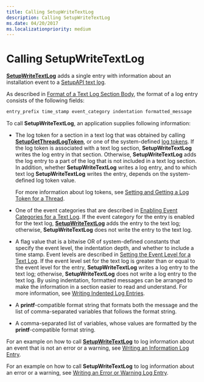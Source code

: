 ```yaml
---
title: Calling SetupWriteTextLog
description: Calling SetupWriteTextLog
ms.date: 04/20/2017
ms.localizationpriority: medium
---
```


# Calling SetupWriteTextLog


[**SetupWriteTextLog**](/windows/win32/api/setupapi/nf-setupapi-setupwritetextlog) adds a single entry with information about an installation event to a [SetupAPI text log](setupapi-text-logs.md).

As described in [Format of a Text Log Section Body](format-of-a-text-log-section-body.md), the format of a log entry consists of the following fields:

```cpp
entry_prefix time_stamp event_category indentation formatted_message
```

To call **SetupWriteTextLog**, an application supplies following information:

-   The log token for a section in a text log that was obtained by calling [**SetupGetThreadLogToken**](/windows/win32/api/setupapi/nf-setupapi-setupgetthreadlogtoken), or one of the system-defined [log tokens](log-tokens.md). If the log token is associated with a text log section, **SetupWriteTextLog** writes the log entry in that section. Otherwise, **SetupWriteTextLog** adds the log entry to a part of the log that is not included in a text log section. In addition, whether **SetupWriteTextLog** writes a log entry, and to which text log **SetupWriteTextLog** writes the entry, depends on the system-defined log token value.

    For more information about log tokens, see [Setting and Getting a Log Token for a Thread](setting-and-getting-a-log-token-for-a-thread.md).

-   One of the event categories that are described in [Enabling Event Categories for a Text Log](enabling-event-categories-for-a-text-log.md). If the event category for the entry is enabled for the text log, [**SetupWriteTextLog**](/windows/win32/api/setupapi/nf-setupapi-setupwritetextlog) adds the entry to the text log; otherwise, **SetupWriteTextLog** does not write the entry to the text log.

-   A flag value that is a bitwise OR of system-defined constants that specify the event level, the indentation depth, and whether to include a time stamp. Event levels are described in [Setting the Event Level for a Text Log](setting-the-event-level-for-a-text-log.md). If the event level set for the text log is greater than or equal to the event level for the entry, **SetupWriteTextLog** writes a log entry to the text log; otherwise, **SetupWriteTextLog** does not write a log entry to the text log. By using indentation, formatted messages can be arranged to make the information in a section easier to read and understand. For more information, see [Writing Indented Log Entries](writing-indented-log-entries.md).

-   A **printf**-compatible format string that formats both the message and the list of comma-separated variables that follows the format string.

-   A comma-separated list of variables, whose values are formatted by the **printf**-compatible format string.

For an example on how to call [**SetupWriteTextLog**](/windows/win32/api/setupapi/nf-setupapi-setupwritetextlog) to log information about an event that is not an error or a warning, see [Writing an Information Log Entry](writing-an-information-log-entry.md).

For an example on how to call **SetupWriteTextLog** to log information about an error or a warning, see [Writing an Error or Warning Log Entry](writing-an-error-or-warning-log-entry.md).

 

